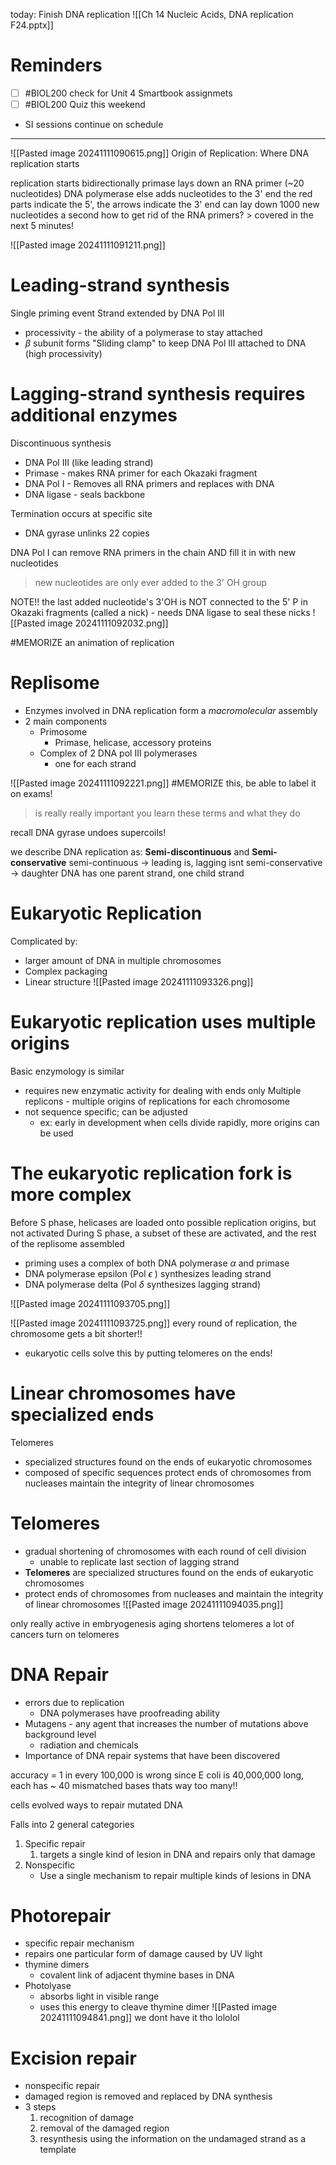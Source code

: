 
today: Finish DNA replication
![[Ch 14 Nucleic Acids, DNA replication F24.pptx]]

# Reminders
- [ ] #BIOL200 check for Unit 4 Smartbook assignmets
- [ ] #BIOL200 Quiz this weekend
- SI sessions continue on schedule

---------
![[Pasted image 20241111090615.png]]
Origin of Replication: Where DNA replication starts

replication starts bidirectionally
	primase lays down an RNA primer (~20 nucleotides)
	DNA polymerase else adds nucleotides to the 3' end
		the red parts indicate the 5', the arrows indicate the 3' end
		can lay down 1000 new nucleotides a second
	how to get rid of the RNA primers?
		> covered in the next 5 minutes!

![[Pasted image 20241111091211.png]]

# Leading-strand synthesis
Single priming event
Strand extended by DNA Pol III
- processivity - the ability of a polymerase to stay attached
- $\beta$ subunit forms "Sliding clamp" to keep DNA Pol III attached to DNA (high processivity)

# Lagging-strand synthesis requires additional enzymes
Discontinuous synthesis
- DNA Pol III (like leading strand)
- Primase - makes RNA primer for each Okazaki fragment
- DNA Pol I - Removes all RNA primers and replaces with DNA
- DNA ligase - seals backbone

Termination occurs at specific site
- DNA gyrase unlinks 22 copies

DNA Pol I can remove RNA primers in the chain AND fill it in with new nucleotides
> new nucleotides are only ever added to the 3' OH group

NOTE!!
	the last added nucleotide's 3'OH is NOT connected to the 5' P in Okazaki fragments (called a nick)
	- needs DNA ligase to seal these nicks
![[Pasted image 20241111092032.png]]

#MEMORIZE an animation of replication

# Replisome
- Enzymes involved in DNA replication form a *macromolecular* assembly
- 2 main components
	- Primosome
		- Primase, helicase, accessory proteins
	- Complex of 2 DNA pol III polymerases
		- one for each strand

![[Pasted image 20241111092221.png]]
#MEMORIZE this, be able to label it on exams!
> is really really important you learn these terms and what they do


recall DNA gyrase undoes supercoils!
	
we describe DNA replication as:
	**Semi-discontinuous** and
	**Semi-conservative**
semi-continuous -> leading is, lagging isnt
semi-conservative -> daughter DNA has one parent strand, one child strand

# Eukaryotic Replication
Complicated by:
- larger amount of DNA in multiple chromosomes
- Complex packaging
- Linear structure
![[Pasted image 20241111093326.png]]

# Eukaryotic replication uses multiple origins
Basic enzymology is similar
- requires new enzymatic activity for dealing with ends only
Multiple replicons - multiple origins of replications for each chromosome
- not sequence specific; can be adjusted
	- ex: early in development when cells divide rapidly, more origins can be used

# The eukaryotic replication fork is more complex
Before S phase, helicases are loaded onto possible replication origins, but not activated
During S phase, a subset of these are activated, and the rest of the replisome assembled
- priming uses a complex of both DNA polymerase $\alpha$ and primase
- DNA polymerase epsilon (Pol $\epsilon$ ) synthesizes leading strand
- DNA polymerase delta (Pol $\delta$ synthesizes lagging strand)

![[Pasted image 20241111093705.png]]



![[Pasted image 20241111093725.png]]
every round of replication, the chromosome gets a bit shorter!!
- eukaryotic cells solve this by putting telomeres on the ends!

# Linear chromosomes have specialized ends
Telomeres
- specialized structures found on the ends of eukaryotic chromosomes
- composed of specific sequences
protect ends of chromosomes from nucleases
maintain the integrity of linear chromosomes

# Telomeres
- gradual shortening of chromosomes with each round of cell division
	- unable to replicate last section of lagging strand
- **Telomeres** are specialized structures found on the ends of eukaryotic chromosomes
- protect ends of chromosomes from nucleases and maintain the integrity of linear chromosomes
![[Pasted image 20241111094035.png]]

only really active in embryogenesis
aging shortens telomeres
	a lot of cancers turn on telomeres

# DNA Repair
- errors due to replication
	- DNA polymerases have proofreading ability
- Mutagens - any agent that increases the number of mutations above background level
	- radiation and chemicals
- Importance of DNA repair systems that have been discovered

accuracy = 1 in every 100,000 is wrong
	since E coli is 40,000,000 long, each has ~ 40 mismatched bases
	thats way too many!!

cells evolved ways to repair mutated DNA

Falls into 2 general categories
1. Specific repair
	1. targets a single kind of lesion in DNA and repairs only that damage
2. Nonspecific
	- Use a single mechanism to repair multiple kinds of lesions in DNA	
# Photorepair
- specific repair mechanism
- repairs one particular form of damage caused by UV light
- thymine dimers
	- covalent link of adjacent thymine bases in DNA
- Photolyase
	- absorbs light in visible range
	- uses this energy to cleave thymine dimer
![[Pasted image 20241111094841.png]]
we dont have it tho lololol

# Excision repair
- nonspecific repair
- damaged region is removed and replaced by DNA synthesis
- 3 steps
	1. recognition of damage
	2. removal of the damaged region
	3. resynthesis using the information on the undamaged strand as a template